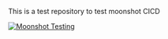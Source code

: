 This is a test repository to test moonshot CICD

[![Moonshot Testing](https://github.com/S3annnyyy/moonshot-cicd-test-repo/actions/workflows/moonshot_testing.yaml/badge.svg)](https://github.com/S3annnyyy/moonshot-cicd-test-repo/actions/workflows/moonshot_testing.yaml)
